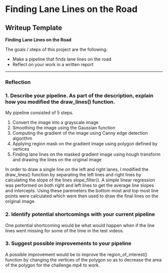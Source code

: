 # **Finding Lane Lines on the Road** 

## Writeup Template

**Finding Lane Lines on the Road**

The goals / steps of this project are the following:
* Make a pipeline that finds lane lines on the road
* Reflect on your work in a written report


[//]: # (Image References)

[image1]: ./examples/grayscale.jpg "Grayscale"

---

### Reflection

### 1. Describe your pipeline. As part of the description, explain how you modified the draw_lines() function.

My pipeline consisted of 5 steps.
1. Convert the image into a grayscale image
2. Smoothing the image using the Gaussian function
3. Computing the gradient of the image using Canny edge detection algorithm
4. Applying region mask on the gradient image using polygon defined by vertices
5. Finding lane lines on the masked gradient image using hough transform and drawing the lines on the original image

In order to draw a single line on the left and right lanes, I modified the draw_lines() function by separating the left lines and right lines by calculating the slope of the lines slope_filter(). A simple linear regression was performed on both right and left lines to get the average line slopes and intercepts. Using these paremeters the bottom most and top most line points were calculated which were then used to draw the final lines on the original image. 



### 2. Identify potential shortcomings with your current pipeline


One potential shortcoming would be what would happen when if the line lines went missing for some of the time in the test videos.


### 3. Suggest possible improvements to your pipeline

A possible improvement would be to improve the region_of_interest() function by changing the vertices of the polygon so as to decrease the area of the polygon for the challenge.mp4 to work.
